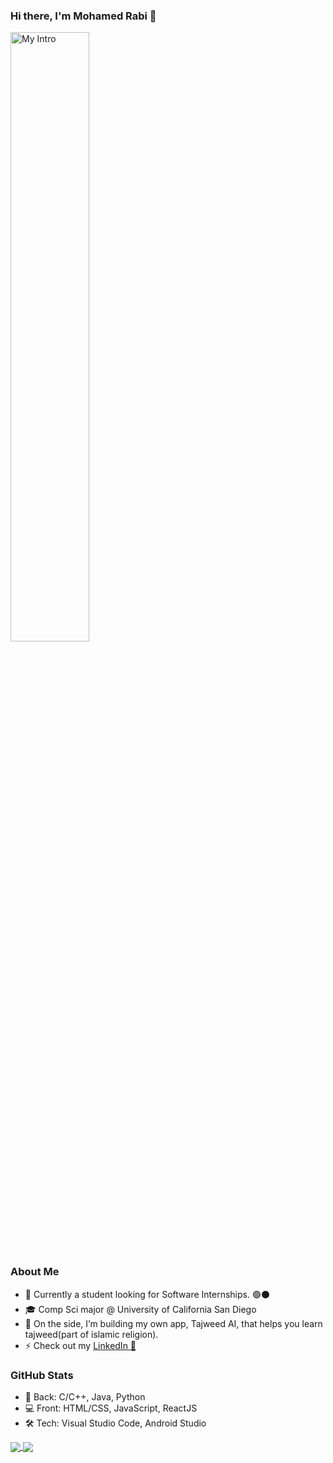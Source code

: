 ### Hi there, I'm Mohamed Rabi 👋

<img src='https://edsurge.imgix.net/uploads/post/image/12176/coding-1556754232.jpg?auto=compress%2Cformat&w=2000&h=810&fit=crop' title='Mohamed Corcino' width='50%' alt='My Intro' />

### About Me

- 🔭 Currently a student looking for Software Internships. 🟢⚫
- 🎓 Comp Sci major @ University of California San Diego
- 🌱 On the side, I’m building my own app, Tajweed AI, that helps you learn tajweed(part of islamic religion).
- ⚡ Check out my <a href="https://www.linkedin.com/in/mohamed-rabi619/" target="_blank" rel="noreferrer noopener">LinkedIn 🔵</a> 

### GitHub Stats

- 🦾 Back: C/C++, Java, Python
- 💻 Front: HTML/CSS, JavaScript, ReactJS
- 🛠 Tech: Visual Studio Code, Android Studio

<a href="https://github.com/coderkai03/coderkai03">
  <img align="center" src="https://github-readme-stats.vercel.app/api/top-langs/?username=MohamedNR&hide=makefile,html,tex&title_color=ffffff&text_color=c9cacc&icon_color=2bbc8a&bg_color=1d1f21&langs_count=3" />
</a>
<a href="https://github.com/coderkai03/coderkai03">
  <img align="center" src="https://github-readme-stats.vercel.app/api?username=MohamedNR&show_icons=true&line_height=27&count_private=true&title_color=ffffff&text_color=c9cacc&icon_color=2bbc8a&bg_color=1d1f21" />
</a>
